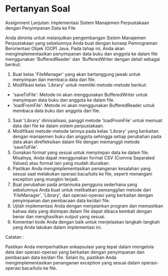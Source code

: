 # Pertanyan Soal
Assignment Lanjutan: Implementasi Sistem Manajemen Perpustakaan dengan Penyimpanan Data ke File

Anda diminta untuk melanjutkan pengembangan Sistem Manajemen Perpustakaan yang sebelumnya Anda buat dengan konsep Pemrograman Berorientasi Objek (OOP) Java. Pada tahap ini, Anda akan mengimplementasikan penyimpanan data buku dan anggota ke dalam file menggunakan 'BufferedReader' dan 'BufferedWriter dengan detail sebagai berikut:
1. Buat kelas 'FileManager' yang akan bertanggung jawab untuk menyimpan dan membaca data dari file. 
2. Modifikasi kelas 'Library' untuk memiliki metode-metode berikut:
- 'saveToFile': Metode ini akan menggunakan BufferedWriter untuk menyimpan data buku dan anggota ke dalam file. 
- 'loadFromFile': Metode ini akan menggunakan BufferedReader untuk membaca data buku dan anggota dari file.
3. Saat 'Library' diinisialisasi, panggil metode 'loadFromFile' untuk memuat data dari file ke dalam sistem perpustakaan.
4. Modifikasi metode-metode lainnya pada kelas 'Library' yang berkaitan dengan manajemen buku dan anggota sehingga setiap perubahan pada data akan direfleksikan dalam file dengan memanggil metode 'saveToFile'.
5. Gunakan format yang sesuai untuk menyimpan data ke dalam file. Misalnya, Anda dapat menggunakan format CSV (Comma Separated Values) atau format lain yang mudah diuraikan.
6. Pastikan Anda mengimplementasikan penanganan kesalahan yang sesuai saat melakukan operasi baca/tulis ke file, seperti menangani exception yang mungkin terjadi.
7. Buat perubahan pada antarmuka pengguna sederhana yang sebelumnya Anda buat untuk melibatkan pemanggilan metode dari 'FileManager', 'Library', dan operasi-operasi yang berkaitan dengan penyimpanan dan pembacaan data ke/dari file.
8. Ujilah implementasi Anda dengan menjalankan program dan memastikan bahwa data yang disimpan dalam file dapat dibaca kembali dengan benar dan menghasilkan output yang sesuai.
9. Komentari kode Anda dengan baik untuk menjelaskan langkah-langkah yang Anda lakukan dalam implementasi ini.

Catatan :

Pastikan Anda memperhatikan enkapsulasi yang tepat dalam mengelola data dan operasi-operasi yang berkaitan dengan penyimpanan dan pembacaan data ke/dari file. Selain itu, pastikan Anda mengimplementasikan penanganan exception yang sesuai dalam operasi-operasi baca/tulis ke file.
